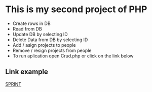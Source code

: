 # This is my second project of PHP


* Create rows in DB
* Read from DB
* Update DB by selecting ID
* Delete Data from DB by selecting ID
* Add / asign projects to people
* Remove / resign projects from people
* To run aplication open Crud.php or click on the link below

## Link example

[SPRINT](http://127.0.0.1/SQL_CRUD/Crud.php)